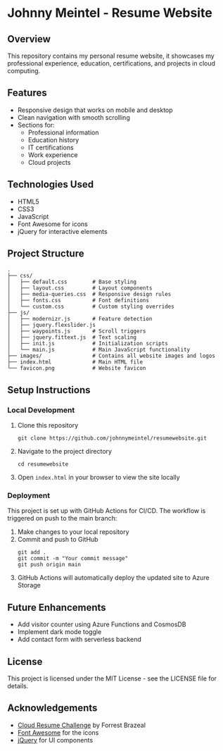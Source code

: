 # Johnny Meintel - Resume Website

## Overview
This repository contains my personal resume website, it showcases my professional experience, education, certifications, and projects in cloud computing.

## Features
- Responsive design that works on mobile and desktop
- Clean navigation with smooth scrolling
- Sections for:
  - Professional information
  - Education history
  - IT certifications
  - Work experience
  - Cloud projects

## Technologies Used
- HTML5
- CSS3
- JavaScript
- Font Awesome for icons
- jQuery for interactive elements

## Project Structure
```
.
├── css/
│   ├── default.css        # Base styling
│   ├── layout.css         # Layout components
│   ├── media-queries.css  # Responsive design rules
│   ├── fonts.css          # Font definitions
│   └── custom.css         # Custom styling overrides
├── js/
│   ├── modernizr.js       # Feature detection
│   ├── jquery.flexslider.js
│   ├── waypoints.js       # Scroll triggers
│   ├── jquery.fittext.js  # Text scaling
│   ├── init.js            # Initialization scripts
│   └── main.js            # Main JavaScript functionality
├── images/                # Contains all website images and logos
├── index.html             # Main HTML file
└── favicon.png            # Website favicon
```

## Setup Instructions

### Local Development
1. Clone this repository
   ```
   git clone https://github.com/johnnymeintel/resumewebsite.git
   ```
2. Navigate to the project directory
   ```
   cd resumewebsite
   ```
3. Open `index.html` in your browser to view the site locally

### Deployment
This project is set up with GitHub Actions for CI/CD. The workflow is triggered on push to the main branch:

1. Make changes to your local repository
2. Commit and push to GitHub
   ```
   git add .
   git commit -m "Your commit message"
   git push origin main
   ```
3. GitHub Actions will automatically deploy the updated site to Azure Storage

## Future Enhancements
- Add visitor counter using Azure Functions and CosmosDB
- Implement dark mode toggle
- Add contact form with serverless backend

## License
This project is licensed under the MIT License - see the LICENSE file for details.

## Acknowledgements
- [Cloud Resume Challenge](https://cloudresumechallenge.dev/) by Forrest Brazeal
- [Font Awesome](https://fontawesome.com/) for the icons
- [jQuery](https://jquery.com/) for UI components
